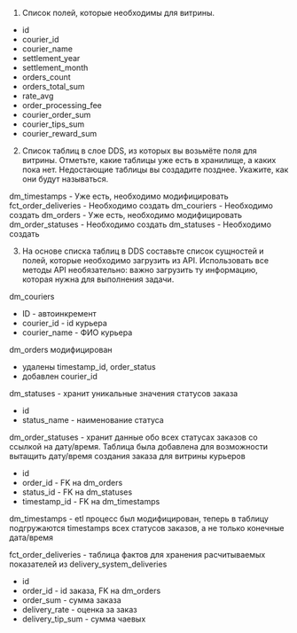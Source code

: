1. Список полей, которые необходимы для витрины.
 - id 
 - courier_id 
 - courier_name 
 - settlement_year 
 - settlement_month 
 - orders_count 
 - orders_total_sum 
 - rate_avg 
 - order_processing_fee 
 - courier_order_sum 
 - courier_tips_sum 
 - courier_reward_sum 

2. Список таблиц в слое DDS, из которых вы возьмёте поля для витрины. Отметьте, какие таблицы уже есть в хранилище, а каких пока нет. Недостающие таблицы вы создадите позднее. Укажите, как они будут называться.

dm_timestamps - Уже есть, необходимо модифицировать
fct_order_deliveries - Необходимо создать
dm_couriers - Необходимо создать
dm_orders - Уже есть, необходимо модифицировать
dm_order_statuses - Необходимо создать
dm_statuses - Необходимо создать

3. На основе списка таблиц в DDS составьте список сущностей и полей, которые необходимо загрузить из API. Использовать все методы API необязательно: важно загрузить ту информацию, которая нужна для выполнения задачи.

dm_couriers
 - ID - автоинкремент
 - courier_id - id курьера
 - courier_name - ФИО курьера 

dm_orders модифицирован
- удалены timestamp_id, order_status
- добавлен courier_id

dm_statuses - хранит уникальные значения статусов заказа
- id
- status_name - наименование статуса

dm_order_statuses - хранит данные обо всех статусах заказов со ссылкой на дату/время. Таблица была добавлена для возможности вытащить дату/время создания заказа для витрины курьеров
- id 
- order_id - FK на dm_orders
- status_id - FK на dm_statuses
- timestamp_id - FK на dm_timestamps

dm_timestamps - etl процесс был модифицирован, теперь в таблицу подгружаются timestamps всех статусов заказов, а не только конечные дата/время

fct_order_deliveries - таблица фактов для хранения расчитываемых показателей из delivery_system_deliveries
- id
- order_id - id заказа, FK на dm_orders
- order_sum - сумма заказа
- delivery_rate - оценка за заказ
- delivery_tip_sum - сумма чаевых






